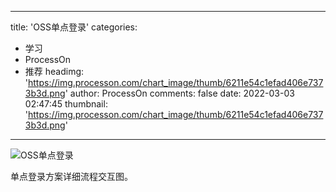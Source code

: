 
---
title: 'OSS单点登录'
categories: 
 - 学习
 - ProcessOn
 - 推荐
headimg: 'https://img.processon.com/chart_image/thumb/6211e54c1efad406e7373b3d.png'
author: ProcessOn
comments: false
date: 2022-03-03 02:47:45
thumbnail: 'https://img.processon.com/chart_image/thumb/6211e54c1efad406e7373b3d.png'
---

<div>   
<img class="thumb" alt="OSS单点登录" src="https://img.processon.com/chart_image/thumb/6211e54c1efad406e7373b3d.png" referrerpolicy="no-referrer">
<p>单点登录方案详细流程交互图。</p>  
</div>
            